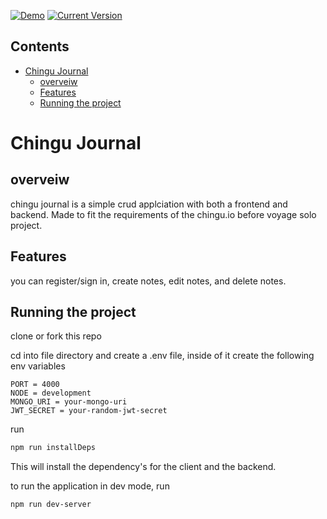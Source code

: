 [![Demo](https://img.shields.io/badge/Demo-Heroku%3AOnline-brightgreen)](https://chingu-journalsolo.herokuapp.com/)
[![Current Version](https://img.shields.io/badge/version-1.0.0-green.svg)](https://github.com/angelopoole/chingu-journalSolo)

## Contents

- [Chingu Journal](#chingu-journal)
  - [overveiw](#overveiw)
  - [Features](#features)
  - [Running the project](#running-the-project)

# Chingu Journal

## overveiw

chingu journal is a simple crud applciation with both a frontend and backend.
Made to fit the requirements of the chingu.io before voyage solo project.

## Features

you can register/sign in, create notes, edit notes, and delete notes.

## Running the project

clone or fork this repo

cd into file directory and create a .env file, inside of it create the following env variables

```
PORT = 4000
NODE = development
MONGO_URI = your-mongo-uri
JWT_SECRET = your-random-jwt-secret
```

run

```bash
npm run installDeps
```

This will install the dependency's for the client and the backend.

to run the application in dev mode, run

```bash
npm run dev-server
```
